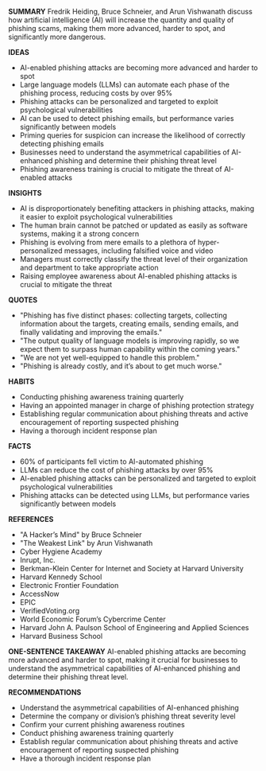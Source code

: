 **SUMMARY**
Fredrik Heiding, Bruce Schneier, and Arun Vishwanath discuss how artificial intelligence (AI) will increase the quantity and quality of phishing scams, making them more advanced, harder to spot, and significantly more dangerous.

**IDEAS**
* AI-enabled phishing attacks are becoming more advanced and harder to spot
* Large language models (LLMs) can automate each phase of the phishing process, reducing costs by over 95%
* Phishing attacks can be personalized and targeted to exploit psychological vulnerabilities
* AI can be used to detect phishing emails, but performance varies significantly between models
* Priming queries for suspicion can increase the likelihood of correctly detecting phishing emails
* Businesses need to understand the asymmetrical capabilities of AI-enhanced phishing and determine their phishing threat level
* Phishing awareness training is crucial to mitigate the threat of AI-enabled attacks

**INSIGHTS**
* AI is disproportionately benefiting attackers in phishing attacks, making it easier to exploit psychological vulnerabilities
* The human brain cannot be patched or updated as easily as software systems, making it a strong concern
* Phishing is evolving from mere emails to a plethora of hyper-personalized messages, including falsified voice and video
* Managers must correctly classify the threat level of their organization and department to take appropriate action
* Raising employee awareness about AI-enabled phishing attacks is crucial to mitigate the threat

**QUOTES**
* "Phishing has five distinct phases: collecting targets, collecting information about the targets, creating emails, sending emails, and finally validating and improving the emails."
* "The output quality of language models is improving rapidly, so we expect them to surpass human capability within the coming years."
* "We are not yet well-equipped to handle this problem."
* "Phishing is already costly, and it’s about to get much worse."

**HABITS**
* Conducting phishing awareness training quarterly
* Having an appointed manager in charge of phishing protection strategy
* Establishing regular communication about phishing threats and active encouragement of reporting suspected phishing
* Having a thorough incident response plan

**FACTS**
* 60% of participants fell victim to AI-automated phishing
* LLMs can reduce the cost of phishing attacks by over 95%
* AI-enabled phishing attacks can be personalized and targeted to exploit psychological vulnerabilities
* Phishing attacks can be detected using LLMs, but performance varies significantly between models

**REFERENCES**
* "A Hacker’s Mind" by Bruce Schneier
* "The Weakest Link" by Arun Vishwanath
* Cyber Hygiene Academy
* Inrupt, Inc.
* Berkman-Klein Center for Internet and Society at Harvard University
* Harvard Kennedy School
* Electronic Frontier Foundation
* AccessNow
* EPIC
* VerifiedVoting.org
* World Economic Forum’s Cybercrime Center
* Harvard John A. Paulson School of Engineering and Applied Sciences
* Harvard Business School

**ONE-SENTENCE TAKEAWAY**
AI-enabled phishing attacks are becoming more advanced and harder to spot, making it crucial for businesses to understand the asymmetrical capabilities of AI-enhanced phishing and determine their phishing threat level.

**RECOMMENDATIONS**
* Understand the asymmetrical capabilities of AI-enhanced phishing
* Determine the company or division’s phishing threat severity level
* Confirm your current phishing awareness routines
* Conduct phishing awareness training quarterly
* Establish regular communication about phishing threats and active encouragement of reporting suspected phishing
* Have a thorough incident response plan

